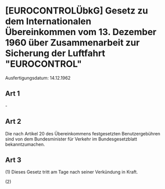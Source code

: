# [EUROCONTROLÜbkG] Gesetz zu dem Internationalen Übereinkommen vom 13. Dezember 1960 über Zusammenarbeit zur Sicherung der Luftfahrt "EUROCONTROL"

Ausfertigungsdatum: 14.12.1962

 

## Art 1

\-


## Art 2

Die nach Artikel 20 des Übereinkommens festgesetzten Benutzergebühren sind von dem Bundesminister für Verkehr im Bundesgesetzblatt bekanntzumachen.


## Art 3

(1) Dieses Gesetz tritt am Tage nach seiner Verkündung in Kraft.

(2)
